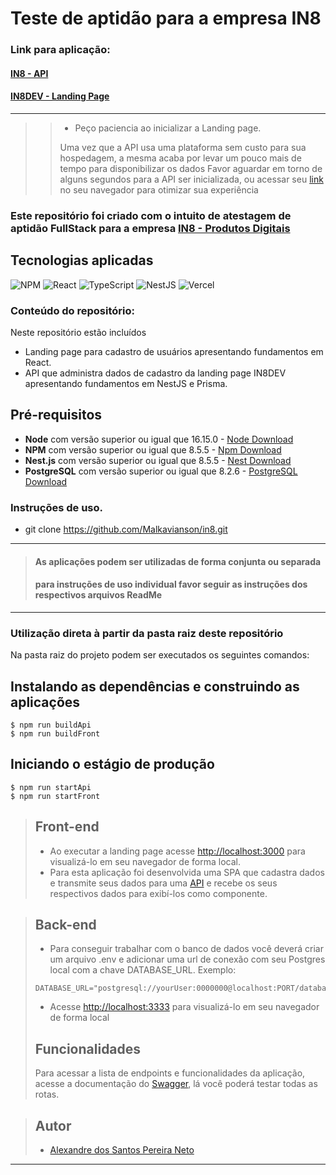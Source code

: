 # Teste de aptidão para a empresa IN8

### Link para aplicação:

#### [IN8 - API](https://in8.onrender.com/)
#### [IN8DEV - Landing Page](https://in8dev.vercel.app/)
___
>
>> - Peço paciencia ao inicializar a Landing page. 
>>
>> Uma vez que a API usa uma plataforma sem custo para sua hospedagem, a mesma acaba por levar um pouco mais de tempo para disponibilizar os dados
>> Favor aguardar em torno de alguns segundos para a API ser inicializada, ou acessar seu [link](https://in8.onrender.com/) no seu navegador para otimizar sua experiência


### Este repositório foi criado com o intuito de atestagem de aptidão FullStack para a empresa [IN8 - Produtos Digitais](https://in8.com.br)

## Tecnologias aplicadas

![NPM](https://img.shields.io/badge/NPM-%23000000.svg?style=for-the-badge&logo=npm&logoColor=white)
![React](https://img.shields.io/badge/react-%2320232a.svg?style=for-the-badge&logo=react&logoColor=%2361DAFB)
![TypeScript](https://img.shields.io/badge/typescript-%23007ACC.svg?style=for-the-badge&logo=typescript&logoColor=white)
![NestJS](https://img.shields.io/badge/nestjs-%23E0234E.svg?style=for-the-badge&logo=nestjs&logoColor=white)
![Vercel](https://img.shields.io/badge/vercel-%23000000.svg?style=for-the-badge&logo=vercel&logoColor=white)

### Conteúdo do repositório:

Neste repositório estão incluídos

- Landing page para cadastro de usuários apresentando fundamentos em React.
- API que administra dados de cadastro da landing page IN8DEV apresentando fundamentos em NestJS e Prisma.

## Pré-requisitos

- **Node** com versão superior ou igual que 16.15.0 - [Node Download](https://nodejs.org/pt-br/download/)
- **NPM** com versão superior ou igual que 8.5.5 - [Npm Download](https://www.npmjs.com/package/download)
- **Nest.js** com versão superior ou igual que 8.5.5 - [Nest Download](https://docs.nestjs.com/)
- **PostgreSQL** com versão superior ou igual que 8.2.6 - [PostgreSQL Download](https://www.postgresql.org/download/)

### Instruções de uso.

- git clone https://github.com/Malkavianson/in8.git

---

> #### As aplicações podem ser utilizadas de forma conjunta ou separada
>
> #### para instruções de uso individual favor seguir as instruções dos respectivos arquivos ReadMe

---

### Utilização direta à partir da pasta raiz deste repositório

Na pasta raiz do projeto podem ser executados os seguintes comandos:

## Instalando as dependências e construindo as aplicações

```
$ npm run buildApi
$ npm run buildFront
```

## Iniciando o estágio de produção

```
$ npm run startApi
$ npm run startFront
```

> ## Front-end
>
> - Ao executar a landing page acesse [http://localhost:3000](http://localhost:3000) para visualizá-lo em seu navegador de forma local.
> - Para esta aplicação foi desenvolvida uma SPA que cadastra dados e transmite seus dados para uma [API](https://in8.onrender.com/) e recebe os seus respectivos dados para exibí-los como componente.

> ## Back-end
>
> - Para conseguir trabalhar com o banco de dados você deverá criar um arquivo .env e adicionar uma url de conexão com seu Postgres local com a chave DATABASE_URL.
>   Exemplo:
>
> ```
> DATABASE_URL="postgresql://yourUser:0000000@localhost:PORT/database"
> ```
>
> - Acesse [http://localhost:3333](http://localhost:3333) para visualizá-lo em seu navegador de forma local
>
> ## Funcionalidades
>
> Para acessar a lista de endpoints e funcionalidades da aplicação, acesse a documentação do [Swagger](https://in8.onrender.com/docs#/), lá você poderá testar todas as rotas.

> ## Autor
>
> - [Alexandre dos Santos Pereira Neto](https://github.com/Malkavianson)

---
